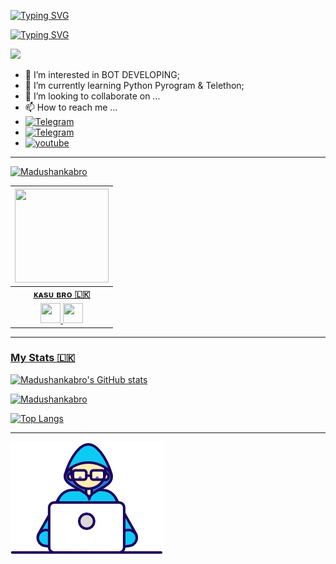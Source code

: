 [![Typing SVG](https://readme-typing-svg.herokuapp.com?font=bold&color=000000&size=75&width=1050&height=200&lines=Hi++%2CI%E2%80%99m+Madushankabro+)](https://git.io/typing-svg) 

[![Typing SVG](https://readme-typing-svg.herokuapp.com?font=bold&color=000000&size=35&width=1050&height=100&lines=%E2%9E%AA+I'm+Bot+Developer;+%E2%9E%AA+I%E2%80%99m+Currently+Learning+Python+Pyrogram+%26+Telethon;+%E2%9E%AA+Don't+Forget+to+Follow+My+Github+Profile;%E2%9E%AA+Good+Bye)](https://git.io/typing-svg)

<p align="left"><img src="https://user-images.githubusercontent.com/77770753/117139498-f081c400-adc9-11eb-9aaf-f895a54ecc67.gif"></p>     

- 👀 I’m interested in BOT DEVELOPING;
- 🌱 I’m currently learning Python Pyrogram & Telethon; 
- 💞️ I’m looking to collaborate on ...
- 📫 How to reach me ... 
- <a href="https://telegram.me/epusthakalaya_bots">
        <img src="https://img.shields.io/badge/Telegram-white?&style=for-the-badge&logo=Telegram"
             alt="Telegram"
- <a href="https://telegram.me/MissAlissaNews">
        <img src="https://img.shields.io/badge/Telegram-blue?&style=for-the-badge&logo=Telegram"
          alt="Telegram"
 - <a href="https://www.youtube.com/channel/UC2COV4jPD1hHbQMJuPnA3HA">
        <img src="https://img.shields.io/badge/youtube-red?&style=for-the-badge&logo=Youtube"
             alt="youtube"            
         
             
---
<p align="left"> <img src="https://komarev.com/ghpvc/?username=Madushankabro&label=Profile%20views&color=0e75b6&style=plastic" alt="Madushankabro" /> </p>
             
|<a href="https://t.me/imjanindu/"><img src="https://telegra.ph/file/c0ea7453c2b1c0267a5e0.jpg" width="150px" height="150px" /></a> |
|:---------------------------------------------------------------------------------------------------------------------------------------:|
|       **[ᴋᴀsᴜ ʙʀᴏ 🇱🇰](https://t.me/kasu_bro)**                                                                                |
| <a href="https://github.com/Madushankabro"><img src="https://cdn.iconscout.com/icon/free/png-256/github-108-438008.png" width="32px" height="32px"></a> <a href="https://www.facebook.com/kasuntha.madushanka.18/"><img src="https://i.ibb.co/zmYNW4p/facebook.png" width="32px" height="32px"></a>|        
 
-------------
### My Stats 🇱🇰
![Madushankabro's GitHub stats](https://github-readme-stats.vercel.app/api?username=Madushankabro)
            
<a href="https://github.com/ryo-ma/github-profile-trophy"><img src="https://github-profile-trophy.vercel.app/?username=Madushankabro" alt="Madushankabro" /></a> 

[![Top Langs](https://github-readme-stats.vercel.app/api/top-langs/?username=Madushankabro)](https://github.com/Madushankabro/github-readme-stats)

-------------
<!---
Madushankabro/Madushankabro is a ✨ special ✨ repository because its `README.md` (this file) appears on your GitHub profile.
You can click the Preview link to take a look at your changes.
--->
<img align="left" src="https://github.com/RazorKenway/RazorKenway/raw/main/Developer.gif" style="max-width:100%;">





